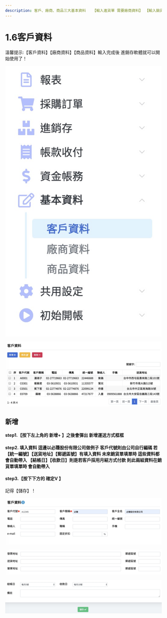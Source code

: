```yaml
---
description: 客戶、廠商、商品三大基本資料   【輸入進貨單 需要廠商資料】 【輸入銷貨單 需要客戶資料】 【輸入商品 需要商品資料】
---
```


# 1.6客戶資料

溫馨提示:【客戶資料】【廠商資料】【商品資料】輸入完成後 進銷存軟體就可以開始使用了！

![pic1.6.1&#x5BA2;&#x6236;&#x8CC7;&#x6599;&#x76EE;&#x9304;&#x4F4D;&#x7F6E; &#x3010;&#x57FA;&#x672C;&#x8CC7;&#x6599;&#x3011;-&amp;gt;&#x3010;&#x5BA2;&#x6236;&#x8CC7;&#x6599;&#x3011;](../.gitbook/assets/jie-tu-20191130-shang-wu-1.34.19.jpg)

![pic1.6.2&#x5BA2;&#x6236;&#x8CC7;&#x6599;&#x5916;&#x90E8;](../.gitbook/assets/jie-tu-20191130-shang-wu-1.33.37.jpg)

## 新增

#### step1.【按下左上角的 新增+ 】之後會彈出 新增運送方式框框

#### step2.  填入資料 這邊以必賺股份有限公司做例子 客戶代號則由公司自行編碼 若【統一編號】【送貨地址】【郵遞區號】有填入資料 未來銷貨單填單時 這些資料都會自動帶入 【結帳日】【收款日】則是若客戶採用月結方式付款 則此兩組資料在銷貨單填單時 會自動帶入

#### step3.【按下下方的 確定V 】

記得【儲存】！

![](../.gitbook/assets/jie-tu-20191130-shang-wu-1.45.16.jpg)

![](../.gitbook/assets/jie-tu-20191130-shang-wu-1.45.43.jpg)

![pic1.6.3&#x5BA2;&#x6236;&#x8CC7;&#x6599;&#x5167;&#x90E8;](../.gitbook/assets/jie-tu-20191130-shang-wu-1.45.59.jpg)

